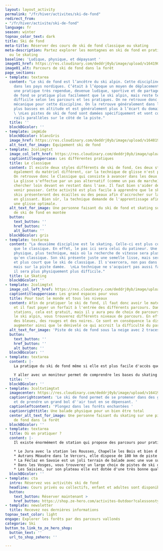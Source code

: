 ```yaml
---
layout: layout_activity
permalink: "/fr/hiver/activites/ski-de-fond"
redirect_from:
- "/fr/hiver/activite/ski-de-fond"
language: fr
season: winter
topnav_color_text: dark
title: Ski de fond
meta-title: Réserver des cours de ski de fond classique ou skating
meta-description: Partez explorer les montagnes en ski de fond en pratiquant le classique
  ou le skating
baseline: 'Ludique, physique, et dépaysant '
image01_href: https://res.cloudinary.com/deddrj0yb/image/upload/v1641902237/website/winter/simon-berger--O8r5oLosYo-unsplash_b9rv7j.jpg
image01_alt: Parcours de ski de fond dans la forêt
page_sections:
- template: textarea
  content: "Le ski de fond est l’ancêtre du ski alpin. Cette discipline a pris naissance
    dans les pays nordiques. C’était à l’époque un moyen de déplacement et c’est aujourd’hui
    une pratique très rependue, devenue ludique, sportive et de partage.  \nLe ski
    de fond se pratique plus facilement que le ski alpin, mais reste technique et
    difficile selon les parcours et les pratiques. On ne retrouve donc aucune remontée
    mécanique pour cette discipline. On la retrouve généralement dans les stations
    plus basses en altitude et est généralement plus à l’écart du domaine skiable.
    \ \nLes pistes de ski de fond sont damées spécifiquement et vont comporter deux
    rails parallèles sur le côté de la piste."
  title: ''
  blockBGcolor: ''
- template: imgWide
  blockBGcolor: blancGris
  image_href: https://res.cloudinary.com/deddrj0yb/image/upload/v1648195891/website/assets/Recadr%C3%A9es/skifond.png
  alt_text_for_image: Equipement ski de fond
- template: 2colimgtxt
  image_col_left_href: https://res.cloudinary.com/deddrj0yb/image/upload/v1641902237/website/winter/thomas-dils-ZEraBEoSRSw-unsplash_bpzfga.jpg
  captiontitleuppercase: Les différentes pratiques
  title: Le classique
  content: Il existe deux styles différents de ski de fond. Ces deux styles demandent
    également du matériel différent, car la technique de glisse n'est pas la même.
    On retrouve donc le Classique qui consiste à avancer dans les deux rails parallèles.
    La glisse s'effectue par un pas alternatif (comme un pas de marche) où l'on va
    chercher loin devant en restant dans l'axe. Il faut bien s'aider des bâtons pour
    venir pousser. Cette activité est plus facile à apprendre que le skating. Les
    skis présenteront des écailles ou des peaux afin d'accrocher sur la neige tout
    en glissant. Bien sûr, la technique demande de l'apprentissage afin de chercher
    une glisse optimale.
  alt_text_for_image: Une personne faisant du ski de fond et skating sur une piste
    de ski de fond en montée
  button:
    text_button: ''
    href_button: ''
    alt_button: ''
  blockBGcolor: gris
- template: textarea
  content: "La deuxième discipline est le skating. Celle-ci est plus complexe et technique
    que le classique. En effet, le pas ici sera celui du patineur. Une pratique plus
    physique, plus technique, mais où la recherche de vitesse sera plus importante
    qu'en classique. Son ski présente juste une semelle lisse, mais sera plus rigide
    et plus court que le ski de classique. Il s'exercera, non pas dans les rails,
    mais sur la piste damée.  \nLa technique ne s'acquiert pas aussi facilement et
    il sera plus physiquement plus difficile."
  title: Le Skating
  blockBGcolor: ''
- template: 2colimgtxt
  image_col_left_href: https://res.cloudinary.com/deddrj0yb/image/upload/v1641902237/website/winter/amanda-wold-kortnes-H_2uCqop6e8-unsplash_vox2y9.jpg
  captiontitleuppercase: Les grand espaces pour vous
  title: Pour tout le monde et tous les niveaux
  content: Afin de pratiquer le ski de fond, il faut donc avoir le matériel adéquat
    et il faut payer un forfait à l'entrée des différents parcours. Dans certaines
    stations, cela est gratuit, mais il y aura peu de choix de parcours. Tout comme
    le ski alpin, vous trouverez différents niveaux de parcours. En effet, il y aura
    des bleues, des rouges et des noires. Ce sont en conséquence la distance qui va
    augmenter ainsi que le dénivelé ce qui accroit la difficulté du parcours.
  alt_text_for_image: 'Piste de ski de fond sous la neige avec 2 traces de piste classique '
  button:
    text_button: ''
    href_button: ''
    alt_button: ''
  blockBGcolor: ''
- template: textarea
  content: |-
    La pratique du ski de fond même si elle est plus facile d'accès que le ski alpin, demande tout de même une bonne technique ainsi qu'une bonne condition physique. C'est un sport très complet qui demande une forte dépense énergétique, un travail important de tout le corps, des muscles des jambes et des bras.

    Y aller avec un moniteur permet de comprendre les bases du skating ou du classique. Cela permet de comprendre comment bien glisser sans perdre trop d'énergie, de prendre plaisir à cette glisse, de découvrir les parcours adaptés à votre niveau et de passer un moment agréable seul ou accompagné.
  title: ''
  blockBGcolor: ''
- template: 3coltxtimgtxt
  imagecenter: https://res.cloudinary.com/deddrj0yb/image/upload/v1641902237/website/winter/phillip-belena-eY-iYrKGOkw-unsplash_f8lv9d.jpg
  captionrightcontent: 'Le ski de fond permet de se promener dans des grands espaces
    et de prendre un grand bol d''air tout en se dépensant. '
  captionleftcontent: 'Plongez dans les forêts enchantées '
  captionrighttitle: Une balade physique pour un bien être total
  center_alt_text_for_image: Une personne faisant du skating sur une piste de ski
    de fond dans la forêt
  blockBGcolor: ''
- template: textarea
  title: Où en pratiquer ?
  content: |-
    Il existe énormément de station qui propose des parcours pour pratiquer le ski de fond. Pour ce qui est des stations plus connues et agréables pour le ski de fond en France, on peut retrouver :

    * Le Jura avec la station les Rousses, Chapelle les Bois et bien d'autre. C'est le paradis du ski de fond, des kilomètres de piste entourés de sapin
    * Autrans Méaudre dans le Vercors, elle dispose de 180 km de piste
    * La Féclaz en Savoie est un joli terrain de balade avec une vue sur le Mont Blanc
    * Dans les Vosges, vous trouverez un large choix de pistes de ski de fond dans les différents domaines
    * Les Saisies, sur son plateau elle est dotée d'une très bonne qualité de neige
  blockBGcolor: ''
- template: cta
  intro: Réservez vos activités ski de fond
  headline: Cours privés ou collectifs, enfant et adultes sont disponibles
  button:
    text_button: Réserver maintenant >
    href_button: https://shop.ze-hero.com/activites-Outdoor?calessonstype=all&catypegenderlistsummer=all&calessonsactivitytype=Ski+de+fond&start-date=
- template: newsletter
  title: Recevez nos dernières informations
topnav_text_color: light
engage: Explorer les forêts par des parcours vallonés
categorie: Ski
button_to_link_to_ze_hero_shop:
  button_text: ''
  url_to_shop_zehero: ''

---
```

